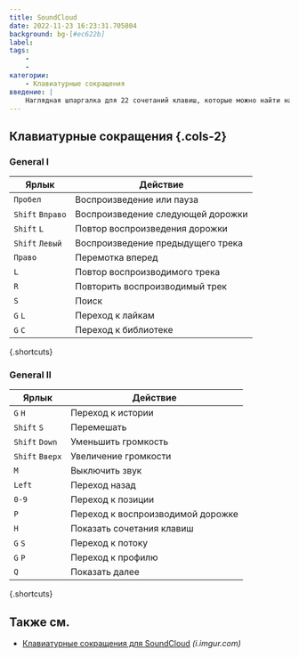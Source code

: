 ```yaml
---
title: SoundCloud
date: 2022-11-23 16:23:31.705804
background: bg-[#ec622b]
label:
tags:
    -
    -
категории:
    - Клавиатурные сокращения
введение: |
    Наглядная шпаргалка для 22 сочетаний клавиш, которые можно найти на SoundCloud
---
```




Клавиатурные сокращения {.cols-2}
------------------




### General I

Ярлык | Действие
---|---
`Пробел` | Воспроизведение или пауза
`Shift` `Вправо` | Воспроизведение следующей дорожки
`Shift` `L` | Повтор воспроизведения дорожки
`Shift` `Левый` | Воспроизведение предыдущего трека
`Право` | Перемотка вперед
`L` | Повтор воспроизводимого трека
`R` | Повторить воспроизводимый трек
`S` | Поиск
`G` `L` | Переход к лайкам
`G` `C` | Переход к библиотеке
{.shortcuts}




### General II

Ярлык | Действие
---|---
`G` `H` | Переход к истории
`Shift` `S` | Перемешать
`Shift` `Down` | Уменьшить громкость
`Shift` `Вверх` | Увеличение громкости
`M` | Выключить звук
`Left` | Переход назад
`0-9` | Переход к позиции
`P` | Переход к воспроизводимой дорожке
`H` | Показать сочетания клавиш
`G` `S` | Переход к потоку
`G` `P` | Переход к профилю
`Q` | Показать далее
{.shortcuts}


Также см.
--------
- [Клавиатурные сокращения для SoundCloud](https://i.imgur.com/ZQf24je.png) _(i.imgur.com)_
